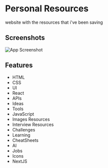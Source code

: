 
# Personal Resources

website with the resources that i've been saving

## Screenshots

![App Screenshot](https://via.placeholder.com/468x300?text=App+Screenshot+Here)


## Features


- HTML
- CSS
- UI
- React
- APIs
- Ideas
- Tools
- JavaScript
- Images Resources
- Interview Resources
- Challenges
- Learning
- CheatSheets
- AI
- Jobs
- Icons
- NextJS